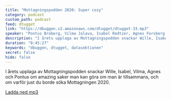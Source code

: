 ```yaml
---
title: "Mottagningspodden 2020: Super cozy"
category: podcast
custom_path: podcast
feed: dtugget
link: "https://dbuggen.s3.amazonaws.com/dtugget/dtugget-33.mp3"
speaker: "Pontus Broberg, Vilma Jalava, Isabel Redtzer, Agnes Forsberg, William Agnér"
description: "I årets upplaga av Mottagningspodden snackar Wille, Isabel, Vilma, Agnes och Pontus om amazing saker man kan göra om man är tillsammans, och om varför just du borde söka Mottagningen 2020."
duration: "0:45:27"
keywords: "dbuggen, dtugget, datasektionen"
secret: false
hide: false
---
```

<script src="/audiojs/audio.min.js"></script>
<script>
  audiojs.events.ready(function() {
    var as = audiojs.createAll();
  });
</script>

I årets upplaga av Mottagningspodden snackar Wille, Isabel, Vilma, Agnes och Pontus om amazing saker man kan göra om man är tillsammans, och om varför just du borde söka Mottagningen 2020.

<audio src="{{ page.link }}" preload="auto"></audio>

<p class="center">
  <a class="center" href="{{ page.link }}">Ladda ned mp3</a>
</p>

